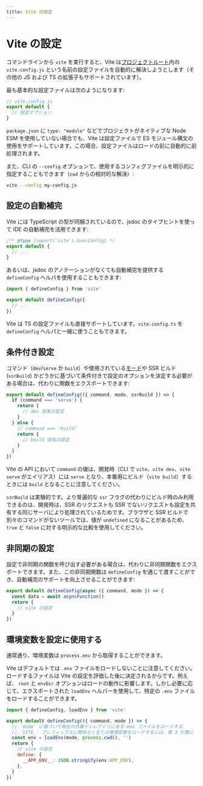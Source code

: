 ```yaml
---
title: Vite の設定
---
```


# Vite の設定

コマンドラインから `vite` を実行すると、Vite は[プロジェクトルート](/guide/#index-html-とプロジェクトルート)内の `vite.config.js` という名前の設定ファイルを自動的に解決しようとします（その他の JS および TS の拡張子もサポートされています）。

最も基本的な設定ファイルは次のようになります:

```js
// vite.config.js
export default {
  // 設定オプション
}
```

`package.json` に `type: "module"` などでプロジェクトがネイティブな Node ESM を使用していない場合でも、Vite は設定ファイルで ES モジュール構文の使用をサポートしています。この場合、設定ファイルはロードの前に自動的に前処理されます。

また、CLI の `--config` オプションで、使用するコンフィグファイルを明示的に指定することもできます（`cwd` からの相対的な解決）:

```bash
vite --config my-config.js
```

## 設定の自動補完

Vite には TypeScript の型が同梱されているので、jsdoc のタイプヒントを使って IDE の自動補完を活用できます:

```js
/** @type {import('vite').UserConfig} */
export default {
  // ...
}
```

あるいは、jsdoc のアノテーションがなくても自動補完を提供する `defineConfig` ヘルパを使用することもできます:

```js
import { defineConfig } from 'vite'

export default defineConfig({
  // ...
})
```

Vite は TS の設定ファイルも直接サポートしています。`vite.config.ts` を `defineConfig` ヘルパと一緒に使うこともできます。

## 条件付き設定

コマンド（`dev`/`serve` か `build`）や使用されている[モード](/guide/env-and-mode)や SSR ビルド (`ssrBuild`) かどうかに基づいて条件付きで設定のオプションを決定する必要がある場合は、代わりに関数をエクスポートできます:

```js
export default defineConfig(({ command, mode, ssrBuild }) => {
  if (command === 'serve') {
    return {
      // dev 固有の設定
    }
  } else {
    // command === 'build'
    return {
      // build 固有の設定
    }
  }
})
```

Vite の API において `command` の値は、開発時（CLI で `vite`、`vite dev`、`vite serve` がエイリアス）には `serve` となり、本番用にビルド（`vite build`）するときには `build` となることに注意してください。

`ssrBuild` は実験的です。より普遍的な `ssr` フラグの代わりにビルド時のみ利用できるのは、開発時は、SSR のリクエストも SSR でないリクエストも設定を共有する同じサーバにより処理されているためです。ブラウザと SSR ビルドで別々のコマンドがないツールでは、値が `undefined` になることがあるため、`true` と `false` に対する明示的な比較を使用してください。

## 非同期の設定

設定で非同期の関数を呼び出す必要がある場合は、代わりに非同期関数をエクスポートできます。また、この非同期関数は `defineConfig` を通じて渡すことができ、自動補完のサポートを向上させることができます:

```js
export default defineConfig(async ({ command, mode }) => {
  const data = await asyncFunction()
  return {
    // vite の設定
  }
})
```

## 環境変数を設定に使用する

通常通り、環境変数は `process.env` から取得することができます。

Vite はデフォルトでは `.env` ファイルをロードしないことに注意してください。ロードするファイルは Vite の設定を評価した後に決定されるからです。例えば、 `root` と `envDir` オプションはロードの動作に影響します。しかし必要に応じて、エクスポートされた `loadEnv` ヘルパーを使用して、特定の `.env` ファイルをロードすることができます。

```js
import { defineConfig, loadEnv } from 'vite'

export default defineConfig(({ command, mode }) => {
  // `mode` に基づいて現在の作業ディレクトリにある env ファイルをロードする
  // `VITE_` プレフィックスに関係なく全ての環境変数をロードするには、第 3 引数に '' を設定します
  const env = loadEnv(mode, process.cwd(), '')
  return {
    // vite の設定
    define: {
      __APP_ENV__: JSON.stringify(env.APP_ENV),
    },
  }
})
```
